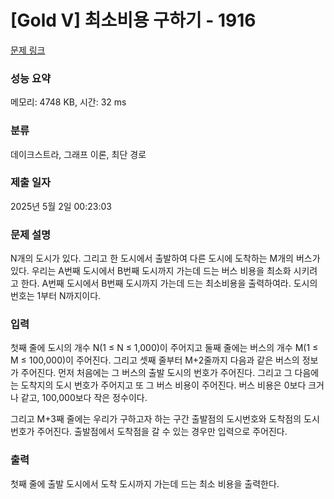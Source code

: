 # [Gold V] 최소비용 구하기 - 1916 

[문제 링크](https://www.acmicpc.net/problem/1916) 

### 성능 요약

메모리: 4748 KB, 시간: 32 ms

### 분류

데이크스트라, 그래프 이론, 최단 경로

### 제출 일자

2025년 5월 2일 00:23:03

### 문제 설명

<p>N개의 도시가 있다. 그리고 한 도시에서 출발하여 다른 도시에 도착하는 M개의 버스가 있다. 우리는 A번째 도시에서 B번째 도시까지 가는데 드는 버스 비용을 최소화 시키려고 한다. A번째 도시에서 B번째 도시까지 가는데 드는 최소비용을 출력하여라. 도시의 번호는 1부터 N까지이다.</p>

### 입력 

 <p>첫째 줄에 도시의 개수 N(1 ≤ N ≤ 1,000)이 주어지고 둘째 줄에는 버스의 개수 M(1 ≤ M ≤ 100,000)이 주어진다. 그리고 셋째 줄부터 M+2줄까지 다음과 같은 버스의 정보가 주어진다. 먼저 처음에는 그 버스의 출발 도시의 번호가 주어진다. 그리고 그 다음에는 도착지의 도시 번호가 주어지고 또 그 버스 비용이 주어진다. 버스 비용은 0보다 크거나 같고, 100,000보다 작은 정수이다.</p>

<p>그리고 M+3째 줄에는 우리가 구하고자 하는 구간 출발점의 도시번호와 도착점의 도시번호가 주어진다. 출발점에서 도착점을 갈 수 있는 경우만 입력으로 주어진다.</p>

### 출력 

 <p>첫째 줄에 출발 도시에서 도착 도시까지 가는데 드는 최소 비용을 출력한다.</p>

